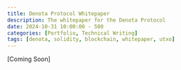 ```yaml
---
title: Denota Protocol Whitepaper
description: The whitepaper for the Denota Protocol
date: 2024-10-31 10:00:00 - 500
categories: [Portfolio, Technical Writing]
tags: [denota, solidity, blockchain, whitepaper, utxo]
---
```


[Coming Soon]